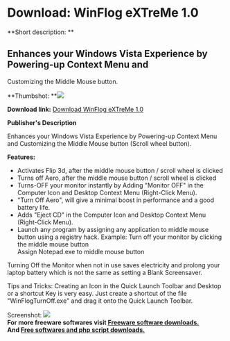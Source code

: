 # Download: WinFlog eXTreMe 1.0

**Short description: **

## Enhances your Windows Vista Experience by Powering-up Context Menu and
Customizing the Middle Mouse button.

  
**Thumbshot: **![](http://www.freewarefiles.com/screenshot/winflogext_md.jpg)   
  
**Download link:** [Download WinFlog eXTreMe 1.0](http://freesoftwares.boysofts.com/WinFlog-EXTreMe_program_39888.html)  
  

**Publisher's Description**  
  

Enhances your Windows Vista Experience by Powering-up Context Menu and
Customizing the Middle Mouse button (Scroll wheel button).

**Features:**

  * Activates Flip 3d, after the middle mouse button / scroll wheel is clicked 
  * Turns off Aero, after the middle mouse button / scroll wheel is clicked 
  * Turns-OFF your monitor instantly by Adding "Monitor OFF" in the Computer Icon and Desktop Context Menu (Right-Click Menu). 
  * "Turn Off Aero", will give a minimal boost in performance and a good battery life. 
  * Adds "Eject CD" in the Computer Icon and Desktop Context Menu (Right-Click Menu). 
  * Launch any program by assigning any application to middle mouse button using a registry hack. 
Example: Turn off your monitor by clicking the middle mouse button  
Assign Notepad.exe to middle mouse button

Turning Off the Monitor when not in use saves electricity and prolong your
laptop battery which is not the same as setting a Blank Screensaver.

Tips and Tricks: Creating an Icon in the Quick Launch Toolbar and Desktop or a
shortcut Key is very easy. Just create a shortcut of the file
"WinFlogTurnOff.exe" and drag it onto the Quick Launch Toolbar.

  
  
Screenshot: ![](http://www.freewarefiles.com/screenshot/winflogext.jpg)  
**For more freeware softwares visit [Freeware software downloads.](http://freesoftwares.boysofts.com/)**   
**And [Free softwares and php script downloads.](http://www.boysofts.com/)**

